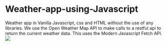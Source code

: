 # Weather-app-using-Javascript

Weather app in Vanilla Javascript, css and HTML without the use of any libraries. We use the Open Weather Map API to make calls to a restful api to return the current weather data. This uses the Modern Javascript Fetch API.
<img src="https://github.com/sakccess/Weather-app-using-Javascript/blob/master/demo.png">
